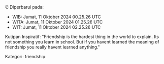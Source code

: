 ⏰ Diperbarui pada:
- WIB: Jumat, 11 Oktober 2024 00.25.26 UTC
- WITA: Jumat, 11 Oktober 2024 01.25.26 UTC
- WIT: Jumat, 11 Oktober 2024 02.25.26 UTC

Kutipan Inspiratif:
"Friendship is the hardest thing in the world to explain. Its not something you learn in school. But if you havent learned the meaning of friendship you really havent learned anything."


Kategori: friendship

